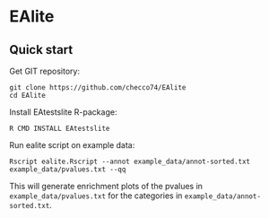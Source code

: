 # EAlite

## Quick start

Get GIT repository: 
```
git clone https://github.com/checco74/EAlite
cd EAlite
```

Install EAtestslite R-package:
```
R CMD INSTALL EAtestslite
```

Run ealite script on example data: 
```
Rscript ealite.Rscript --annot example_data/annot-sorted.txt example_data/pvalues.txt --qq
```

This will generate enrichment plots of the pvalues in 
`example_data/pvalues.txt` for the categories in 
`example_data/annot-sorted.txt`.

